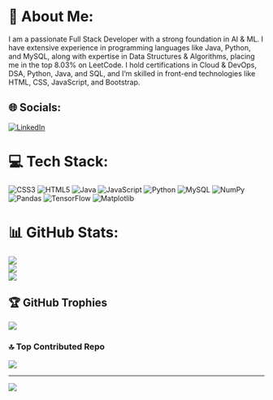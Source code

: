 # 💫 About Me:
I am a passionate Full Stack Developer with a strong foundation in AI & ML. I have extensive experience in programming languages like Java, Python, and MySQL, along with expertise in Data Structures & Algorithms, placing me in the top 8.03% on LeetCode. I hold certifications in Cloud & DevOps, DSA, Python, Java, and SQL, and I’m skilled in front-end technologies like HTML, CSS, JavaScript, and Bootstrap.




## 🌐 Socials:
[![LinkedIn](https://img.shields.io/badge/LinkedIn-%230077B5.svg?logo=linkedin&logoColor=white)](https://www.linkedin.com/in/mantha-raghava-36662b245/) 

# 💻 Tech Stack:
![CSS3](https://img.shields.io/badge/css3-%231572B6.svg?style=for-the-badge&logo=css3&logoColor=white) ![HTML5](https://img.shields.io/badge/html5-%23E34F26.svg?style=for-the-badge&logo=html5&logoColor=white) ![Java](https://img.shields.io/badge/java-%23ED8B00.svg?style=for-the-badge&logo=openjdk&logoColor=white) ![JavaScript](https://img.shields.io/badge/javascript-%23323330.svg?style=for-the-badge&logo=javascript&logoColor=%23F7DF1E) ![Python](https://img.shields.io/badge/python-3670A0?style=for-the-badge&logo=python&logoColor=ffdd54) ![MySQL](https://img.shields.io/badge/mysql-4479A1.svg?style=for-the-badge&logo=mysql&logoColor=white) ![NumPy](https://img.shields.io/badge/numpy-%23013243.svg?style=for-the-badge&logo=numpy&logoColor=white) ![Pandas](https://img.shields.io/badge/pandas-%23150458.svg?style=for-the-badge&logo=pandas&logoColor=white) ![TensorFlow](https://img.shields.io/badge/TensorFlow-%23FF6F00.svg?style=for-the-badge&logo=TensorFlow&logoColor=white) ![Matplotlib](https://img.shields.io/badge/Matplotlib-%23ffffff.svg?style=for-the-badge&logo=Matplotlib&logoColor=black)
# 📊 GitHub Stats:
![](https://github-readme-stats.vercel.app/api?username=Raghava08&theme=dark&hide_border=false&include_all_commits=false&count_private=false)<br/>
![](https://github-readme-streak-stats.herokuapp.com/?user=Raghava08&theme=dark&hide_border=false)<br/>
![](https://github-readme-stats.vercel.app/api/top-langs/?username=Raghava08&theme=dark&hide_border=false&include_all_commits=false&count_private=false&layout=compact)

## 🏆 GitHub Trophies
![](https://github-profile-trophy.vercel.app/?username=Raghava08&theme=radical&no-frame=false&no-bg=false&margin-w=4)

### 🔝 Top Contributed Repo
![](https://github-contributor-stats.vercel.app/api?username=Raghava08&limit=5&theme=dark&combine_all_yearly_contributions=true)

---
[![](https://visitcount.itsvg.in/api?id=Raghava08&icon=0&color=0)](https://visitcount.itsvg.in)

<!-- Proudly created with GPRM ( https://gprm.itsvg.in ) -->

